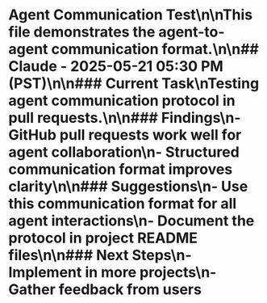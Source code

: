 # Agent Communication Test\n\nThis file demonstrates the agent-to-agent communication format.\n\n## Claude - 2025-05-21 05:30 PM (PST)\n\n### Current Task\nTesting agent communication protocol in pull requests.\n\n### Findings\n- GitHub pull requests work well for agent collaboration\n- Structured communication format improves clarity\n\n### Suggestions\n- Use this communication format for all agent interactions\n- Document the protocol in project README files\n\n### Next Steps\n- Implement in more projects\n- Gather feedback from users
